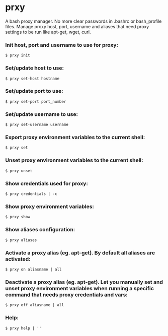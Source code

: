 # prxy

A bash proxy manager. No more clear passwords in .bashrc or bash_profile files. Manage proxy host, port, username and aliases that need proxy settings to be run like apt-get, wget, curl.

### Init host, port and username to use for proxy:
`$ prxy init`

### Set/update host to use:
`$ prxy set-host hostname`

### Set/update port to use:
`$ prxy set-port port_number`

### Set/update username to use:
`$ prxy set-username username`

### Export proxy environment variables to the current shell:
`$ prxy set`

### Unset proxy environment variables to the current shell:
`$ prxy unset`

### Show credentials used for proxy:
`$ prxy credentials | -c`

### Show proxy environment variables:
`$ prxy show`

### Show aliases configuration:
`$ prxy aliases`

### Activate a proxy alias (eg. apt-get). By default all aliases are activated:
`$ prxy on aliasname | all`

### Deactivate a proxy alias (eg. apt-get). Let you manually set and unset proxy environment variables when running a specific command that needs proxy credentials and vars:
`$ prxy off aliasname | all`

### Help:
`$ prxy help | ''`
